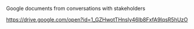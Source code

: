 Google documents from conversations with stakeholders

https://drive.google.com/open?id=1_GZHwotTHnsly46lb8FxfA9IqsR5hUzO
